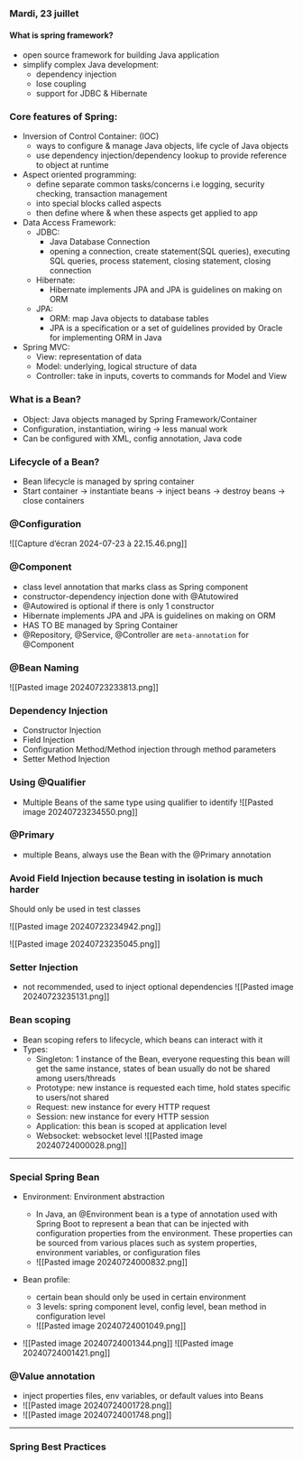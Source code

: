 ### Mardi, 23 juillet
#### What is spring framework?
- open source framework for building Java application
- simplify complex Java development:
	- dependency injection
	- lose coupling
	- support for JDBC & Hibernate
### Core features of Spring:
- Inversion of Control Container: (IOC)
	- ways to configure & manage Java objects, life cycle of Java objects
	- use dependency injection/dependency lookup to provide reference to object at runtime
- Aspect oriented programming:
	- define separate common tasks/concerns i.e logging, security checking, transaction management
	- into special blocks called aspects
	- then define where & when these aspects get applied to app
- Data Access Framework:
	- JDBC:
		- Java Database Connection
		- opening a connection, create statement(SQL queries), executing SQL queries, process statement, closing statement, closing connection
	- Hibernate:
		- Hibernate implements JPA and JPA is guidelines on making on ORM
	- JPA:
		- ORM: map Java objects to database tables
		- JPA is a specification or a set of guidelines provided by Oracle for implementing ORM in Java
- Spring MVC: 
	- View: representation of data
	- Model: underlying, logical structure of data
	- Controller: take in inputs, coverts to commands for Model and View
### What is a Bean?
- Object: Java objects managed by Spring Framework/Container
- Configuration, instantiation, wiring -> less manual work
- Can be configured with XML, config annotation, Java code
### Lifecycle of a Bean?
- Bean lifecycle is managed by spring container
- Start container -> instantiate beans -> inject beans -> destroy beans -> close containers
### @Configuration 
![[Capture d’écran 2024-07-23 à 22.15.46.png]]

### @Component
- class level annotation that marks class as Spring component
- constructor-dependency injection done with @Atutowired
- @Autowired is optional if there is only 1 constructor
- Hibernate implements JPA and JPA is guidelines on making on ORM
- HAS TO BE managed by Spring Container
- @Repository, @Service, @Controller are `meta-annotation` for @Component
### @Bean Naming
![[Pasted image 20240723233813.png]]

### Dependency Injection
- Constructor Injection
- Field Injection
- Configuration Method/Method injection through method parameters
- Setter Method Injection
### Using @Qualifier
- Multiple Beans of the same type using qualifier to identify
  ![[Pasted image 20240723234550.png]]
### @Primary
- multiple Beans, always use the Bean with the @Primary annotation 

### Avoid Field Injection because testing in isolation is much harder
Should only be used in test classes

![[Pasted image 20240723234942.png]]

![[Pasted image 20240723235045.png]]
### Setter Injection
- not recommended, used to inject optional dependencies
![[Pasted image 20240723235131.png]]
### Bean scoping
- Bean scoping refers to lifecycle, which beans can interact with it
- Types:
	- Singleton: 1 instance of the Bean, everyone requesting this bean will get the same instance, states of bean usually do not be shared among users/threads
	- Prototype: new instance is requested each time, hold states specific to users/not shared
	- Request: new instance for every HTTP request
	- Session: new instance for every HTTP session
	- Application: this bean is scoped at application level
	- Websocket: websocket level
![[Pasted image 20240724000028.png]]

---------------------------- --------------------------
### Special Spring Bean
- Environment: Environment abstraction 
	- In Java, an @Environment bean is a type of annotation used with Spring Boot to represent a bean that can be injected with configuration properties from the environment. These properties can be sourced from various places such as system properties, environment variables, or configuration files
	- ![[Pasted image 20240724000832.png]]

- Bean profile:
	- certain bean should only be used in certain environment
	- 3 levels: spring component level, config level, bean method in configuration level
	- ![[Pasted image 20240724001049.png]]
- ![[Pasted image 20240724001344.png]]
![[Pasted image 20240724001421.png]]

### @Value annotation
- inject properties files, env variables, or default values into Beans
- ![[Pasted image 20240724001728.png]]
-  ![[Pasted image 20240724001748.png]]

--------------------------------------------------------
### Spring Best Practices